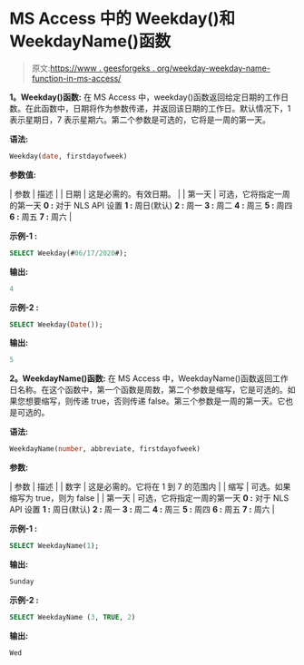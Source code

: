 # MS Access 中的 Weekday()和 WeekdayName()函数

> 原文:[https://www . geesforgeks . org/weekday-weekday-name-function-in-ms-access/](https://www.geeksforgeeks.org/weekday-and-weekdayname-function-in-ms-access/)

**1。Weekday()函数:**
在 MS Access 中，weekday()函数返回给定日期的工作日数。在此函数中，日期将作为参数传递，并返回该日期的工作日。默认情况下，1 表示星期日，7 表示星期六。第二个参数是可选的，它将是一周的第一天。

**语法:**

```sql
Weekday(date, firstdayofweek)

```

**参数值:**

| 参数 | 描述 |
| 日期 | 这是必需的。有效日期。 |
| 第一天 | 可选，它将指定一周的第一天
**0 :** 对于 NLS API 设置
**1 :** 周日(默认)
**2 :** 周一
**3 :** 周二
**4 :** 周三
**5 :** 周四
**6 :** 周五
**7 :** 周六 |

**示例-1 :**

```sql
SELECT Weekday(#06/17/2020#);

```

**输出:**

```sql
4

```

**示例-2 :**

```sql
SELECT Weekday(Date());

```

**输出:**

```sql
5

```

**2。WeekdayName()函数:**
在 MS Access 中，WeekdayName()函数返回工作日名称。在这个函数中，第一个函数是周数，第二个参数是缩写，它是可选的。如果您想要缩写，则传递 true，否则传递 false。第三个参数是一周的第一天。它也是可选的。

**语法:**

```sql
WeekdayName(number, abbreviate, firstdayofweek)

```

**参数:**

| 参数 | 描述 |
| 数字 | 这是必需的。它将在 1 到 7 的范围内 |
| 缩写 | 可选。如果缩写为 true，则为 false |
| 第一天 | 可选，它将指定一周的第一天
**0 :** 对于 NLS API 设置
**1 :** 周日(默认)
**2 :** 周一
**3 :** 周二
**4 :** 周三
**5 :** 周四
**6 :** 周五
**7 :** 周六 |

**示例-1 :**

```sql
SELECT WeekdayName(1);

```

**输出:**

```sql
Sunday

```

**示例-2 :**

```sql
SELECT WeekdayName (3, TRUE, 2)

```

**输出:**

```sql
Wed

```